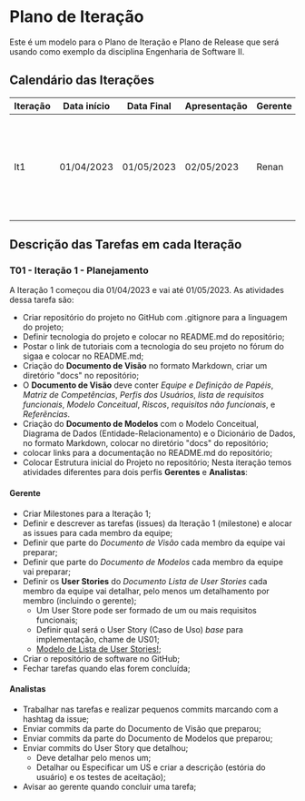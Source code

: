 # Plano de Iteração

Este é um modelo para o Plano de Iteração e Plano de Release que será usando como exemplo da disciplina Engenharia de Software II.


## Calendário das Iterações

Iteração | Data início | Data Final | Apresentação | Gerente   | Detalhes
-------- | ----------- | ---------- | ------------ | -------   | -------
It1      | 01/04/2023  | 01/05/2023 | 02/05/2023   | Renan | Criar Diagrama de classe, Documento de Visão, Modelos e Plano de Iteração e Release. 


## Descrição das Tarefas em cada Iteração

### T01 - Iteração 1 - Planejamento

A Iteração 1 começou dia 01/04/2023 e vai até 01/05/2023. As atividades dessa tarefa são:

* Criar repositório do projeto no GitHub com .gitignore para a linguagem do projeto;
* Definir tecnologia do projeto e colocar no README.md do repositório;
* Postar o link de tutoriais com a tecnologia do seu projeto no fórum do sigaa e colocar no README.md;
* Criação do **Documento de Visão** no formato Markdown, criar um diretório "docs" no repositório;
* O **Documento de Visão** deve conter *Equipe e Definição de Papéis*, *Matriz de Competências*, *Perfis dos Usuários*, *lista de requisitos funcionais*, *Modelo Conceitual*, *Riscos*, *requisitos não funcionais*, e *Referẽncias*.
* Criação do **Documento de Modelos** com o Modelo Conceitual, Diagrama de Dados (Entidade-Relacionamento) e o Dicionário de Dados, no formato Markdown, colocar no diretório "docs" do repositório;
* colocar links para a documentação no README.md do repositório;
* Colocar Estrutura inicial do Projeto no repositório;
Nesta iteração temos atividades diferentes para dois perfis **Gerentes** e **Analistas**:

#### Gerente

* Criar Milestones para a Iteração 1;
* Definir e descrever as tarefas (issues) da Iteração 1 (milestone) e alocar as issues para cada membro da equipe;
* Definir que parte do *Documento de Visão* cada membro da equipe vai preparar;
* Definir que parte do *Documento de Modelos* cada membro da equipe vai preparar;
* Definir os **User Stories** do *Documento Lista de User Stories* cada membro da equipe vai detalhar, pelo menos um detalhamento por membro (incluindo o gerente);
  * Um User Store pode ser formado de um ou mais requisitos funcionais;
  * Definir qual será o User Story (Caso de Uso) *base* para implementação, chame de US01;
  * [Modelo de Lista de User Stories!](https://docs.google.com/document/d/1Ns2J9KTpLgNOpCZjXJXw_RSCSijTJhUx4zgFhYecEJg/edit#);
* Criar o repositório de software no GitHub;
* Fechar tarefas quando elas forem concluída;

#### Analistas

* Trabalhar nas tarefas e realizar pequenos commits marcando com a hashtag da issue;
* Enviar commits da parte do Documento de Visão que preparou;
* Enviar commits da parte do Documento de Modelos que preparou;
* Enviar commits do User Story que detalhou;
  * Deve detalhar pelo menos um;
  * Detalhar ou Especificar um US e criar a descrição (estória do usuário) e os testes de aceitação);
* Avisar ao gerente quando concluir uma tarefa;
